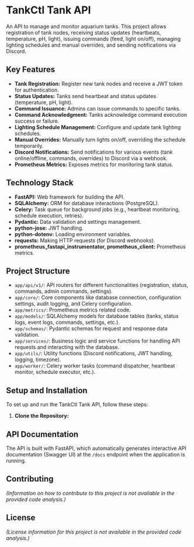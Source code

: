 # TankCtl Tank API

An API to manage and monitor aquarium tanks. This project allows registration of tank nodes, receiving status updates (heartbeats, temperature, pH, light), issuing commands (feed, light on/off), managing lighting schedules and manual overrides, and sending notifications via Discord.

## Key Features

- **Tank Registration:** Register new tank nodes and receive a JWT token for authentication.
- **Status Updates:** Tanks send heartbeat and status updates (temperature, pH, light).
- **Command Issuance:** Admins can issue commands to specific tanks.
- **Command Acknowledgment:** Tanks acknowledge command execution success or failure.
- **Lighting Schedule Management:** Configure and update tank lighting schedules.
- **Manual Overrides:** Manually turn lights on/off, overriding the schedule temporarily.
- **Discord Notifications:** Send notifications for various events (tank online/offline, commands, overrides) to Discord via a webhook.
- **Prometheus Metrics:** Exposes metrics for monitoring tank status.

## Technology Stack

- **FastAPI:** Web framework for building the API.
- **SQLAlchemy:** ORM for database interactions (PostgreSQL).
- **Celery:** Task queue for background jobs (e.g., heartbeat monitoring, schedule execution, retries).
- **Pydantic:** Data validation and settings management.
- **python-jose:** JWT handling.
- **python-dotenv:** Loading environment variables.
- **requests:** Making HTTP requests (for Discord webhooks).
- **prometheus_fastapi_instrumentator, prometheus_client:** Prometheus metrics.

## Project Structure

- `app/api/v1/`: API routers for different functionalities (registration, status, commands, admin commands, settings).
- `app/core/`: Core components like database connection, configuration settings, audit logging, and Celery configuration.
- `app/metrics/`: Prometheus metrics related code.
- `app/models/`: SQLAlchemy models for database tables (tanks, status logs, event logs, commands, settings, etc.).
- `app/schemas/`: Pydantic schemas for request and response data validation.
- `app/services/`: Business logic and service functions for handling API requests and interacting with the database.
- `app/utils/`: Utility functions (Discord notifications, JWT handling, logging, timezone).
- `app/worker/`: Celery worker tasks (command dispatcher, heartbeat monitor, schedule executor, etc.).

## Setup and Installation

To set up and run the TankCtl Tank API, follow these steps:

1.  **Clone the Repository:**



## API Documentation

The API is built with FastAPI, which automatically generates interactive API documentation (Swagger UI) at the `/docs` endpoint when the application is running.

## Contributing

*(Information on how to contribute to this project is not available in the provided code analysis.)*

## License

*(License information for this project is not available in the provided code analysis.)*
